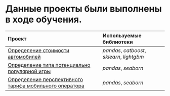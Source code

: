 # Данные проекты были выполнены в ходе обучения.

| Проект | Используемые библиотеки | 
| :---------------------- | :---------------------- |
| [Определение стоимости автомобилей](car_price_prediction) | *pandas*, *catboost*, *sklearn*, *lightgbm* |
| [Определение типа потенциально популярной игры](game_sales_analysis) | *pandas*, *seaborn* |
| [Определение перспективного тарифа мобильного оператора](mobile_operator_tariff_analysis) | *pandas*, *seaborn* |
